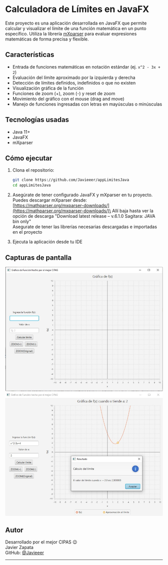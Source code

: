 # Calculadora de Límites en JavaFX

Este proyecto es una aplicación desarrollada en JavaFX que permite calcular y visualizar el límite de una función matemática en un punto específico. Utiliza la librería [mXparser](http://mathparser.org/) para evaluar expresiones matemáticas de forma precisa y flexible.

## Características

- Entrada de funciones matemáticas en notación estándar (ej. `x^2 - 3x + 2`)
- Evaluación del límite aproximado por la izquierda y derecha
- Detección de límites definidos, indefinidos o que no existen
- Visualización gráfica de la función
- Funciones de zoom (+), zoom (-) y reset de zoom
- Movimiento del gráfico con el mouse (drag and move)
- Manejo de funciones ingresadas con letras en mayúsculas o minúsculas

## Tecnologías usadas

- Java 11+
- JavaFX
- mXparser

## Cómo ejecutar

1. Clona el repositorio:
    ```bash
    git clone https://github.com/Javieeer/appLimitesJava
    cd appLimitesJava
    ```

2. Asegúrate de tener configurado JavaFX y mXparser en tu proyecto. Puedes descargar mXparser desde:  
   [https://mathparser.org/mxparser-downloads/](https://mathparser.org/mxparser-downloads/)\
   Allí baja hasta ver la opción de descarga "Download latest release – v.6.1.0 Sagitara: JAVA bin only"\
   Asegurate de tener las librerías necesarias descargadas e importadas en el proyecto
   

3. Ejecuta la aplicación desde tu IDE 

## Capturas de pantalla

![Vista principal](LimitesJava/img/pantallaPrincipal.jpg)
![Vista Gráfica](LimitesJava/img/pantallaGrafica.jpg)

## Autor

Desarrollado por el mejor CIPAS 😉  
Javier Zapata  
GitHub: [@Javieeer](https://github.com/Javieeer)

---